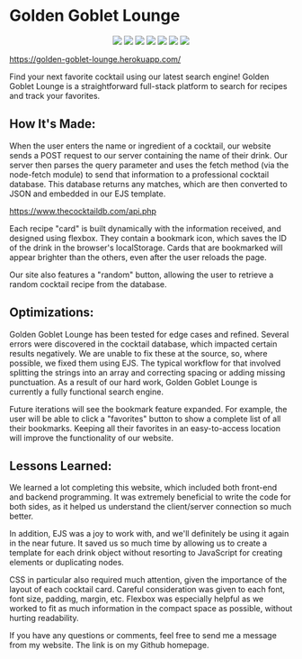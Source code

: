 # Golden Goblet Lounge

<p align="center">
    <img src="https://img.shields.io/static/v1?label=|&message=HTML5&color=a33550&style=plastic&logo=html5"/>
    <img src="https://img.shields.io/static/v1?label=|&message=CSS3&color=a33550&style=plastic&logo=css3"/>
<!--     <img src="https://img.shields.io/static/v1?label=|&message=SASS&color=2b625f&style=plastic&logo=sass"/> -->
<!--     <img src="https://img.shields.io/static/v1?label=|&message=BOOTSTRAP&color=316c5e&style=plastic&logo=bootstrap"/> -->
    <img src="https://img.shields.io/static/v1?label=|&message=JAVASCRIPT&color=35a34d&style=plastic&logo=javascript"/>
    <img src="https://img.shields.io/static/v1?label=|&message=NODE.JS&color=35a34d&style=plastic&logo=node.js"/>
    <img src="https://img.shields.io/static/v1?label=|&message=EXPRESS&color=35a34d&style=plastic&logo=express"/>
    <img src="https://img.shields.io/static/v1?label=|&message=EJS&color=35a34d&style=plastic&logo=ejs"/>
    <!-- <img src="https://img.shields.io/static/v1?label=|&message=REACT.JS&color=35a34d&style=plastic&logo=react"/> -->
    <!-- <img src="https://img.shields.io/static/v1?label=|&message=REACT.NATIVE&color=35a34d&style=plastic&logo=react"/> -->
<!--     <img src="https://img.shields.io/static/v1?label=|&message=TYPESCRIPT&color=4a935c&style=plastic&logo=typescript"/> -->
<!--     <img src="https://img.shields.io/static/v1?label=|&message=PYTHON&color=52985b&style=plastic&logo=python"/> -->
<!--     <img src="https://img.shields.io/static/v1?label=|&message=JAVA&color=cdf998&style=plastic&logo=java"/> -->
<!--     <img src="https://img.shields.io/static/v1?label=|&message=SOLIDITY&color=8fbc56&style=plastic&logo=solidity"/> -->
<!--     <img src="https://img.shields.io/static/v1?label=|&message=SELENIUM&color=cdf998&style=plastic&logo=selenium"/> -->
<!--     <img src="https://img.shields.io/static/v1?label=|&message=AWS&color=98bf53&style=plastic&logo=amazon"/> -->
<!--     <img src="https://img.shields.io/static/v1?label=|&message=WORDPRESS&color=cdd148&style=plastic&logo=wordpress"/> -->
<!--     <img src="https://img.shields.io/static/v1?label=|&message=ADOBE&color=98bf53&style=plastic&logo=adobe"/> -->
    <!-- <img src="https://img.shields.io/static/v1?label=|&message=MONGO-DB&color=359ba3&style=plastic&logo=mongodb"/> -->
<!--     <img src="https://img.shields.io/static/v1?label=|&message=WEBPACK&color=bbb111&style=plastic&logo=webpack"/> -->
<!--     <img src="https://img.shields.io/static/v1?label=|&message=LINUX&color=bbb111&style=plastic&logo=linux"/> -->
    <img src="https://img.shields.io/static/v1?label=|&message=GIT&color=359ba3&style=plastic&logo=git"/>
<!--     <img src="https://img.shields.io/static/v1?label=|&message=FIREBASE&color=cbb148&style=plastic&logo=firebase"/> -->
</p>

https://golden-goblet-lounge.herokuapp.com/

Find your next favorite cocktail using our latest search engine! Golden Goblet Lounge is a straightforward full-stack platform to search for recipes and track your favorites.

## How It's Made:

When the user enters the name or ingredient of a cocktail, our website sends a POST request to our server containing the name of their drink. Our server then parses the query parameter and uses the fetch method (via the node-fetch module) to send that information to a professional cocktail database. This database returns any matches, which are then converted to JSON and embedded in our EJS template.

https://www.thecocktaildb.com/api.php

Each recipe "card" is built dynamically with the information received, and designed using flexbox. They contain a bookmark icon, which saves the ID of the drink in the browser's localStorage. Cards that are bookmarked will appear brighter than the others, even after the user reloads the page.

Our site also features a "random" button, allowing the user to retrieve a random cocktail recipe from the database.

## Optimizations:

Golden Goblet Lounge has been tested for edge cases and refined. Several errors were discovered in the cocktail database, which impacted certain results negatively. We are unable to fix these at the source, so, where possible, we fixed them using EJS. The typical workflow for that involved splitting the strings into an array and correcting spacing or adding missing punctuation. As a result of our hard work, Golden Goblet Lounge is currently a fully functional search engine.

Future iterations will see the bookmark feature expanded. For example, the user will be able to click a "favorites" button to show a complete list of all their bookmarks. Keeping all their favorites in an easy-to-access location will improve the functionality of our website.

## Lessons Learned:

We learned a lot completing this website, which included both front-end and backend programming. It was extremely beneficial to write the code for both sides, as it helped us understand the client/server connection so much better.

In addition, EJS was a joy to work with, and we'll definitely be using it again in the near future. It saved us so much time by allowing us to create a template for each drink object without resorting to JavaScript for creating elements or duplicating nodes.

CSS in particular also required much attention, given the importance of the layout of each cocktail card. Careful consideration was given to each font, font size, padding, margin, etc. Flexbox was especially helpful as we worked to fit as much information in the compact space as possible, without hurting readability.

If you have any questions or comments, feel free to send me a message from my website. The link is on my Github homepage.